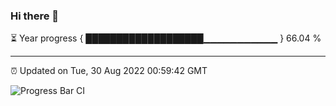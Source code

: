 ### Hi there 👋

⏳ Year progress { ███████████████████▁▁▁▁▁▁▁▁▁▁▁ } 66.04 %

---

⏰ Updated on Tue, 30 Aug 2022 00:59:42 GMT

![Progress Bar CI](https://github.com/Shyam-Makwana/GitHub-Actions-Demo/workflows/Progress%20Bar%20CI/badge.svg)
